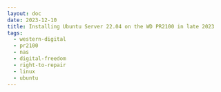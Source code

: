 ```yaml
---
layout: doc
date: 2023-12-10
title: Installing Ubuntu Server 22.04 on the WD PR2100 in late 2023
tags:
  - western-digital
  - pr2100
  - nas
  - digital-freedom 
  - right-to-repair
  - linux
  - ubuntu
---
```


<Title/>

> Disclaimer: do this at your own risk, I'm not responsible for any damage to your device. Also, I'm not a linux expert, I just followed the guide and figured out how to get the hardware control working. Please do not do this with a machine that has important data on it.

## Prerequisite

You'll need:

- a WD PR2100 including powerbrick
- a fast usb storage device > 16gb
- network cable connected to your PR2100
- linux or mac ([intel?](https://github.com/aamkye/ubuntu_on_WD_PRx100#macos-native-m1-not-supported)) machine
- basic familiarity with linux and the terminal
- noise cancelling headphones

## Basic setup

follow this guide: https://github.com/aamkye/ubuntu_on_WD_PRx100 only to the network configuration part, ignore "_Extras (meant to be run on NAS directly)_", see below

> Make sure to install OpenSSH Server when prompted by Ubuntu Installer

> Depending on your installation media the installation may take 10 to 30 minutes

> The installer will not exit, instead there'll be a message like "subiquity/late/run" in the log and no more new lines. Either hit the "reboot now" text-button or just close the VM window and reboot it without the CD-ROM, as described in the original guide.

## Networking Setup

**If you can get copy and paste to work on your instance, do that and paste the configuration and mac addresses to the file.** 

Otherwise:

1. run `wget https://raw.githubusercontent.com/aamkye/ubuntu_on_WD_PRx100/master/readme.md`
2. run `nano readme.md`
3. keep pressing `ctrl+k` to remove lines before and after the netplan config, navigate using arrow keys
4. insert your mac addresses
5. hit `ctrl+o` `enter` `ctrl+x` to save your file and exit the editor
6. run `sudo readme.me /etc/netplan/01-network-config.yaml`

## First Boot

1. shut down VM, remove stick and insert into your PR2100
2. wait for ~2-5 minutes for the PR2100 to boot 
3. acquire PR2100's IP address on your network, use your routers network view or use a scanning tool
4. ssh into the PR2100 using the credentials you set during the ubuntu server install

## Hardware Control

Since the instructions in the original tutorial are outdated, here's how to get the hardware control working

### Install `hddtemp` ([via](https://askubuntu.com/a/1403901/1724194))


```shell
sudo apt update
wget http://archive.ubuntu.com/ubuntu/pool/universe/h/hddtemp/hddtemp_0.3-beta15-53_amd64.deb
```
then:
```shell
sudo apt install ./hddtemp_0.3-beta15-53_amd64.deb
```

### Install `wdnas-hwtools` 

Create a root shell
```shell
sudo su
``` 
then
```shell
add-apt-repository universe
cd /opt
git clone https://github.com/WDCommunity/wdnas-hwtools
cd /opt/wdnas-hwtools
./install.sh
```
then hit `crtl+d` to exit root shell

Now, within a few seconds the fan should spin down!

## Surviving Reboots

[There are 2 issues with the hardware control](https://github.com/WDCommunity/wdnas-hwtools/issues/12):

### Soft Reboots

Soft reboots will always fail because the actual fan speed is not detected and the
the unit is shut down because it thinks it's overheating. There is no way to fix this.

> **Solution:** Don't soft reboot, always shut down and then power on again

### Power Cycles/Regular Boots

`wdhwd.service` will fail to initialize on boot but there is a workaround:

1. ssh into your PR2100
2. run `sudo crontab -e`
3. add the following line to the end of the file: `@reboot sleep 90 && systemctl restart wdhwd.service`

This will restart the service 90 seconds after boot, which means an additional 90 seconds of full blast after every boot.

To avoid having to reboot immediately after inserting the line above, you can run `sudo systemctl restart wdhwd.service` manually.

<Comment />